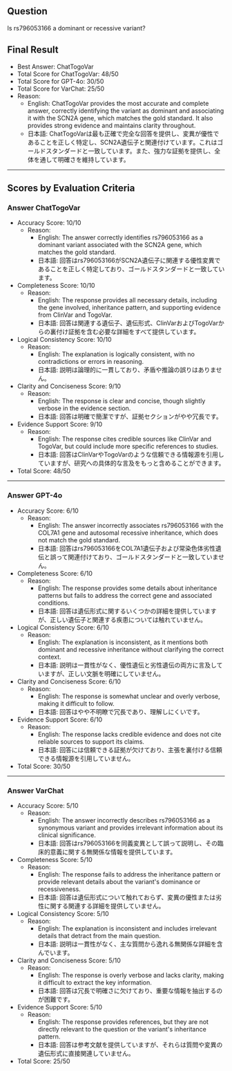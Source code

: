 ## Question

Is rs796053166 a dominant or recessive variant?

## Final Result

- Best Answer: ChatTogoVar
- Total Score for ChatTogoVar: 48/50
- Total Score for GPT-4o: 30/50
- Total Score for VarChat: 25/50
- Reason:
  - English: ChatTogoVar provides the most accurate and complete answer, correctly identifying the variant as dominant and associating it with the SCN2A gene, which matches the gold standard. It also provides strong evidence and maintains clarity throughout.
  - 日本語: ChatTogoVarは最も正確で完全な回答を提供し、変異が優性であることを正しく特定し、SCN2A遺伝子と関連付けています。これはゴールドスタンダードと一致しています。また、強力な証拠を提供し、全体を通して明確さを維持しています。

---

## Scores by Evaluation Criteria

### Answer ChatTogoVar
- Accuracy Score: 10/10
  - Reason: 
    - English: The answer correctly identifies rs796053166 as a dominant variant associated with the SCN2A gene, which matches the gold standard.
    - 日本語: 回答はrs796053166がSCN2A遺伝子に関連する優性変異であることを正しく特定しており、ゴールドスタンダードと一致しています。
- Completeness Score: 10/10
  - Reason: 
    - English: The response provides all necessary details, including the gene involved, inheritance pattern, and supporting evidence from ClinVar and TogoVar.
    - 日本語: 回答は関連する遺伝子、遺伝形式、ClinVarおよびTogoVarからの裏付け証拠を含む必要な詳細をすべて提供しています。
- Logical Consistency Score: 10/10
  - Reason: 
    - English: The explanation is logically consistent, with no contradictions or errors in reasoning.
    - 日本語: 説明は論理的に一貫しており、矛盾や推論の誤りはありません。
- Clarity and Conciseness Score: 9/10
  - Reason: 
    - English: The response is clear and concise, though slightly verbose in the evidence section.
    - 日本語: 回答は明確で簡潔ですが、証拠セクションがやや冗長です。
- Evidence Support Score: 9/10
  - Reason: 
    - English: The response cites credible sources like ClinVar and TogoVar, but could include more specific references to studies.
    - 日本語: 回答はClinVarやTogoVarのような信頼できる情報源を引用していますが、研究への具体的な言及をもっと含めることができます。
- Total Score: 48/50

---

### Answer GPT-4o
- Accuracy Score: 6/10
  - Reason: 
    - English: The answer incorrectly associates rs796053166 with the COL7A1 gene and autosomal recessive inheritance, which does not match the gold standard.
    - 日本語: 回答はrs796053166をCOL7A1遺伝子および常染色体劣性遺伝と誤って関連付けており、ゴールドスタンダードと一致していません。
- Completeness Score: 6/10
  - Reason: 
    - English: The response provides some details about inheritance patterns but fails to address the correct gene and associated conditions.
    - 日本語: 回答は遺伝形式に関するいくつかの詳細を提供していますが、正しい遺伝子と関連する疾患については触れていません。
- Logical Consistency Score: 6/10
  - Reason: 
    - English: The explanation is inconsistent, as it mentions both dominant and recessive inheritance without clarifying the correct context.
    - 日本語: 説明は一貫性がなく、優性遺伝と劣性遺伝の両方に言及していますが、正しい文脈を明確にしていません。
- Clarity and Conciseness Score: 6/10
  - Reason: 
    - English: The response is somewhat unclear and overly verbose, making it difficult to follow.
    - 日本語: 回答はやや不明瞭で冗長であり、理解しにくいです。
- Evidence Support Score: 6/10
  - Reason: 
    - English: The response lacks credible evidence and does not cite reliable sources to support its claims.
    - 日本語: 回答には信頼できる証拠が欠けており、主張を裏付ける信頼できる情報源を引用していません。
- Total Score: 30/50

---

### Answer VarChat
- Accuracy Score: 5/10
  - Reason: 
    - English: The answer incorrectly describes rs796053166 as a synonymous variant and provides irrelevant information about its clinical significance.
    - 日本語: 回答はrs796053166を同義変異として誤って説明し、その臨床的意義に関する無関係な情報を提供しています。
- Completeness Score: 5/10
  - Reason: 
    - English: The response fails to address the inheritance pattern or provide relevant details about the variant's dominance or recessiveness.
    - 日本語: 回答は遺伝形式について触れておらず、変異の優性または劣性に関する関連する詳細を提供していません。
- Logical Consistency Score: 5/10
  - Reason: 
    - English: The explanation is inconsistent and includes irrelevant details that detract from the main question.
    - 日本語: 説明は一貫性がなく、主な質問から逸れる無関係な詳細を含んでいます。
- Clarity and Conciseness Score: 5/10
  - Reason: 
    - English: The response is overly verbose and lacks clarity, making it difficult to extract the key information.
    - 日本語: 回答は冗長で明確さに欠けており、重要な情報を抽出するのが困難です。
- Evidence Support Score: 5/10
  - Reason: 
    - English: The response provides references, but they are not directly relevant to the question or the variant's inheritance pattern.
    - 日本語: 回答は参考文献を提供していますが、それらは質問や変異の遺伝形式に直接関連していません。
- Total Score: 25/50
